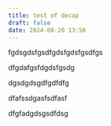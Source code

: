 ```yaml
---
title: test of decap
draft: false
date: 2024-08-20 13:50
---
```

fgdsgdsfgsdfgdsfgdsfgsdfgs

dfgdafgsfdgdsfgsdg

dgsdgdsgdfgdfdfg

dfafssdgasfsdfasf

dfgfadgdsgsdfdsg
